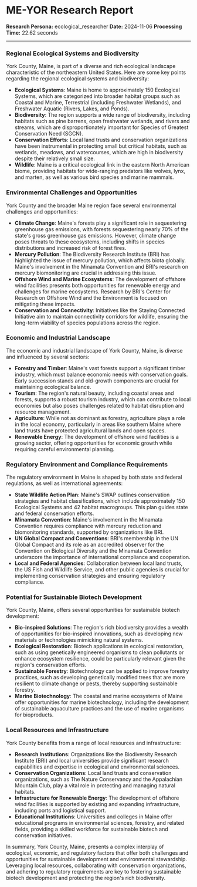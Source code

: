 # ME-YOR Research Report

**Research Persona:** ecological_researcher
**Date:** 2024-11-06
**Processing Time:** 22.62 seconds

---

### Regional Ecological Systems and Biodiversity

York County, Maine, is part of a diverse and rich ecological landscape characteristic of the northeastern United States. Here are some key points regarding the regional ecological systems and biodiversity:

- **Ecological Systems**: Maine is home to approximately 150 Ecological Systems, which are categorized into broader habitat groups such as Coastal and Marine, Terrestrial (including Freshwater Wetlands), and Freshwater Aquatic (Rivers, Lakes, and Ponds).
- **Biodiversity**: The region supports a wide range of biodiversity, including habitats such as pine barrens, open freshwater wetlands, and rivers and streams, which are disproportionately important for Species of Greatest Conservation Need (SGCN).
- **Conservation Efforts**: Local land trusts and conservation organizations have been instrumental in protecting small but critical habitats, such as wetlands, meadows, and watercourses, which are high in biodiversity despite their relatively small size.
- **Wildlife**: Maine is a critical ecological link in the eastern North American biome, providing habitats for wide-ranging predators like wolves, lynx, and marten, as well as various bird species and marine mammals.

### Environmental Challenges and Opportunities

York County and the broader Maine region face several environmental challenges and opportunities:

- **Climate Change**: Maine's forests play a significant role in sequestering greenhouse gas emissions, with forests sequestering nearly 70% of the state's gross greenhouse gas emissions. However, climate change poses threats to these ecosystems, including shifts in species distributions and increased risk of forest fires.
- **Mercury Pollution**: The Biodiversity Research Institute (BRI) has highlighted the issue of mercury pollution, which affects biota globally. Maine's involvement in the Minamata Convention and BRI's research on mercury biomonitoring are crucial in addressing this issue.
- **Offshore Wind and Marine Ecosystems**: The development of offshore wind facilities presents both opportunities for renewable energy and challenges for marine ecosystems. Research by BRI's Center for Research on Offshore Wind and the Environment is focused on mitigating these impacts.
- **Conservation and Connectivity**: Initiatives like the Staying Connected Initiative aim to maintain connectivity corridors for wildlife, ensuring the long-term viability of species populations across the region.

### Economic and Industrial Landscape

The economic and industrial landscape of York County, Maine, is diverse and influenced by several sectors:

- **Forestry and Timber**: Maine's vast forests support a significant timber industry, which must balance economic needs with conservation goals. Early succession stands and old-growth components are crucial for maintaining ecological balance.
- **Tourism**: The region's natural beauty, including coastal areas and forests, supports a robust tourism industry, which can contribute to local economies but also poses challenges related to habitat disruption and resource management.
- **Agriculture**: While not as dominant as forestry, agriculture plays a role in the local economy, particularly in areas like southern Maine where land trusts have protected agricultural lands and open spaces.
- **Renewable Energy**: The development of offshore wind facilities is a growing sector, offering opportunities for economic growth while requiring careful environmental planning.

### Regulatory Environment and Compliance Requirements

The regulatory environment in Maine is shaped by both state and federal regulations, as well as international agreements:

- **State Wildlife Action Plan**: Maine's SWAP outlines conservation strategies and habitat classifications, which include approximately 150 Ecological Systems and 42 habitat macrogroups. This plan guides state and federal conservation efforts.
- **Minamata Convention**: Maine's involvement in the Minamata Convention requires compliance with mercury reduction and biomonitoring standards, supported by organizations like BRI.
- **UN Global Compact and Conventions**: BRI's membership in the UN Global Compact and its role as an accredited observer for the Convention on Biological Diversity and the Minamata Convention underscore the importance of international compliance and cooperation.
- **Local and Federal Agencies**: Collaboration between local land trusts, the US Fish and Wildlife Service, and other public agencies is crucial for implementing conservation strategies and ensuring regulatory compliance.

### Potential for Sustainable Biotech Development

York County, Maine, offers several opportunities for sustainable biotech development:

- **Bio-inspired Solutions**: The region's rich biodiversity provides a wealth of opportunities for bio-inspired innovations, such as developing new materials or technologies mimicking natural systems.
- **Ecological Restoration**: Biotech applications in ecological restoration, such as using genetically engineered organisms to clean pollutants or enhance ecosystem resilience, could be particularly relevant given the region's conservation efforts.
- **Sustainable Forestry**: Biotechnology can be applied to improve forestry practices, such as developing genetically modified trees that are more resilient to climate change or pests, thereby supporting sustainable forestry.
- **Marine Biotechnology**: The coastal and marine ecosystems of Maine offer opportunities for marine biotechnology, including the development of sustainable aquaculture practices and the use of marine organisms for bioproducts.

### Local Resources and Infrastructure

York County benefits from a range of local resources and infrastructure:

- **Research Institutions**: Organizations like the Biodiversity Research Institute (BRI) and local universities provide significant research capabilities and expertise in ecological and environmental sciences.
- **Conservation Organizations**: Local land trusts and conservation organizations, such as The Nature Conservancy and the Appalachian Mountain Club, play a vital role in protecting and managing natural habitats.
- **Infrastructure for Renewable Energy**: The development of offshore wind facilities is supported by existing and expanding infrastructure, including ports and logistical support.
- **Educational Institutions**: Universities and colleges in Maine offer educational programs in environmental sciences, forestry, and related fields, providing a skilled workforce for sustainable biotech and conservation initiatives.

In summary, York County, Maine, presents a complex interplay of ecological, economic, and regulatory factors that offer both challenges and opportunities for sustainable development and environmental stewardship. Leveraging local resources, collaborating with conservation organizations, and adhering to regulatory requirements are key to fostering sustainable biotech development and protecting the region's rich biodiversity.